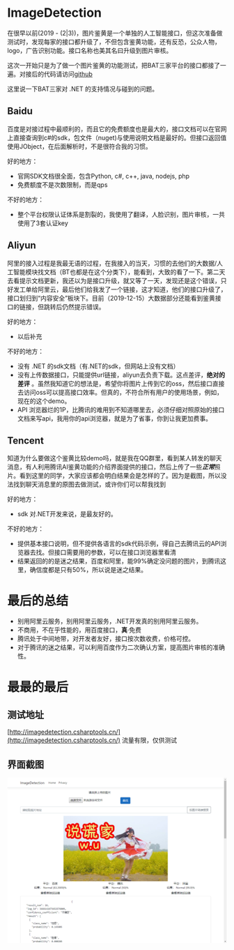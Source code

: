 # ImageDetection

在很早以前(2019 - (2|3))，图片鉴黄是一个单独的人工智能接口，但这次准备做测试时，发现每家的接口都升级了，不但包含鉴黄功能，还有反恐，公众人物，logo，广告识别功能。接口名称也美其名曰升级到图片审核。

这次一开始只是为了做一个图片鉴黄的功能测试，把BAT三家平台的接口都接了一遍。对接后的代码请访问[github](https://github.com/dogvane/ImageDetection)

这里说一下BAT三家对 .NET 的支持情况与碰到的问题。

## Baidu

百度是对接过程中最顺利的，而且它的免费额度也是最大的，接口文档可以在官网上直接查询到c#的sdk，包文件（nuget)与使用说明文档是最好的。但接口返回值使用JObject，在后面解析时，不是很符合我的习惯。

好的地方：
* 官网SDK文档很全面，包含Python, c#, c++, java, nodejs, php
* 免费额度不是次数限制，而是qps

不好的地方：
* 整个平台权限认证体系是割裂的，我使用了翻译，人脸识别，图片审核，一共使用了3套认证key

## Aliyun

阿里的接入过程是我最无语的过程，在我接入的当天，习惯的去他们的大数据/人工智能模块找文档（BT也都是在这个分类下），能看到，大致的看了一下。第二天去看提示文档更新，我还以为是接口升级，就又等了一天，发现还是这个错误，只好发工单给阿里云，最后他们给我发了一个链接，这才知道，他们的接口升级了，接口划归到“内容安全”板块下。目前（2019-12-15）大数据部分还能看到鉴黄接口的链接，但跳转后仍然提示错误。

好的地方：
* 以后补充

不好的地方：
* 没有 .NET 的sdk文档（有.NET的sdk，但网站上没有文档）
* 没有上传数据接口，只能提供url链接，aliyun去负责下载。这点差评，**绝对的差评** 。虽然我知道它的想法是，希望你将图片上传到它的oss，然后接口直接去访问oss可以提高接口效率。但真的，不符合所有用户的使用场景，例如，现在的这个demo。
* API 浏览器烂的1P，比腾讯的难用到不知道哪里去，必须仔细对照原始的接口文档来写api，我用你的api浏览器，就是为了省事，你到让我更加费事。

## Tencent

知道为什么要做这个鉴黄比较demo吗，就是我在QQ群里，看到某人转发的聊天消息，有人利用腾讯AI鉴黄功能的介绍界面提供的接口，然后上传了一些***正常***照片。看到这里的同学，大家应该都会明白结果会是怎样的了。因为是截图，所以没法找到聊天消息里的原图去做测试，或许你们可以帮我找到

好的地方：
* sdk 对.NET开发来说，是最友好的。

不好的地方：
* 提供基本接口说明，但不提供各语言的sdk代码示例，得自己去腾讯云的API浏览器去找。但接口需要用的参数，可以在接口浏览器里看清
* 结果返回的的是迷之结果，百度和阿里，能99%确定没问题的图片，到腾讯这里，确信度都是只有50%，所以说是迷之结果。


# 最后的总结

* 别用阿里云服务，别用阿里云服务，.NET开发真的别用阿里云服务。
* 不商用，不在乎性能的，用百度接口，**真**·免费
* 腾讯处于中间地带，对开发者友好，接口按次数收费，价格可控。
* 对于腾讯的迷之结果，可以利用百度作为二次确认方案，提高图片审核的准确性。



# 最最的最后

## 测试地址
[http://imagedetection.csharptools.cn/](http://imagedetection.csharptools.cn/) 流量有限，仅供测试

## 界面截图
![](images/imagedetection.png)
